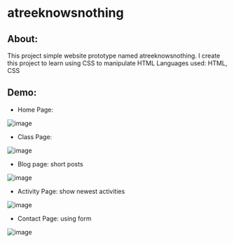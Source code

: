 # atreeknowsnothing
## About:
This project simple website prototype named atreeknowsnothing. I create this project to learn using CSS to manipulate HTML
Languages used: HTML, CSS
## Demo:
- Home Page:

![image](https://user-images.githubusercontent.com/51033012/166866970-6936df10-0cd5-4b53-b42e-81405bddeff2.png)

- Class Page:

![image](https://user-images.githubusercontent.com/51033012/166867064-45c230e1-60b0-4d11-88c4-8ffe111d4d27.png)

- Blog page: short posts

![image](https://user-images.githubusercontent.com/51033012/166867094-94ee5957-61c8-4735-a1e7-9f499a08272a.png)

- Activity Page: show newest activities

![image](https://user-images.githubusercontent.com/51033012/166867136-d801cea3-0156-483d-a467-b82e65b8b717.png)

- Contact Page: using form

![image](https://user-images.githubusercontent.com/51033012/166867159-44e585ea-cd6b-471f-b2e2-7e0924e85f53.png)
